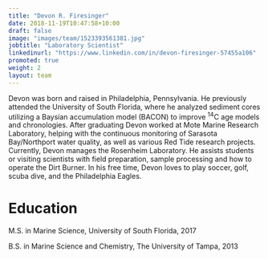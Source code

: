 ```yaml
---
title: "Devon R. Firesinger"
date: 2018-11-19T10:47:58+10:00
draft: false
image: "images/team/1523393561381.jpg"
jobtitle: "Laboratory Scientist"
linkedinurl: "https://www.linkedin.com/in/devon-firesinger-57455a106"
promoted: true
weight: 2
layout: team
---
```


Devon was born and raised in Philadelphia, Pennsylvania. He previously attended the University of South Florida, where he analyzed sediment cores utilizing a Baysian accumulation model (BACON) to improve <sup>14</sup>C age models and chronologies. After graduating Devon worked at Mote Marine Research Laboratory, helping with the continuous monitoring of Sarasota Bay/Northport water quality, as well as various Red Tide research projects. Currently, Devon manages the Rosenheim Laboratory. He assists students or visiting scientists with field preparation, sample processing and how to operate the Dirt Burner. In his free time, Devon loves to play soccer, golf, scuba dive, and the Philadelphia Eagles.

# Education

M.S. in Marine Science, University of South Florida, 2017

B.S. in Marine Science and Chemistry, The University of Tampa, 2013

